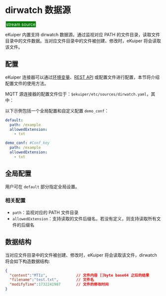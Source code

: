 # dirwatch 数据源

<span style="background:green;color:white;padding:1px;margin:2px">stream source</span>

eKuiper 内置支持 dirwatch 数据源。通过监视对应 PATH 的文件目录，读取文件目录中的文件数据。当对应文件目录中的文件被创建、修改时，eKuiper 将会读取该文件。

## 配置

eKuiper 连接器可以通过[环境变量](../../../configuration/configuration.md#environment-variable-syntax)、[REST API](../../../api/restapi/configKey.md) 或配置文件进行配置，本节将介绍配置文件的使用方法。

MQTT 源连接器的配置文件位于：`$ekuiper/etc/sources/dirwatch.yaml`，其中：

以下示例包括一个全局配置和自定义配置 `demo_conf`：

```yaml
default:
  path: /example
  allowedExtension:
    - txt

demo_conf: #Conf_key
  path: /example
  allowedExtension:
    - txt
```

## 全局配置

用户可在 `default` 部分指定全局设置。

### 相关配置

- `path`：监视对应的 PATH 文件目录
- `allowedExtension`：支持读取的文件后缀名，若没有定义，则支持读取所有文件的后缀名

## 数据结构

当对应文件目录中的文件被创建、修改时，eKuiper 将会读取该文件，dirwatch 将会如下构造数据结构:

```json
{
  "content":"MTIz",             // 文件内容 []byte base64 之后的结果
  "filename":"test.txt",        // 文件名
  "modifyTime":1732241987       // 文件的修改时间
}
```
